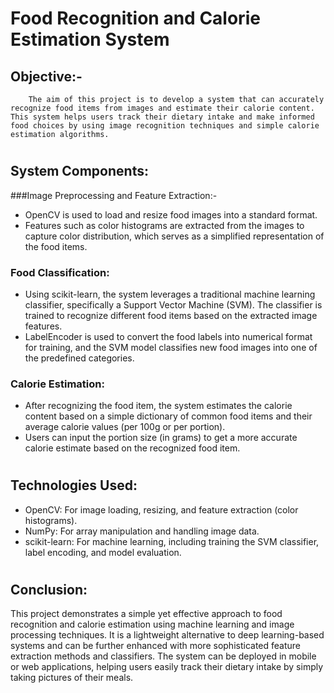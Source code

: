 #  Food Recognition and Calorie Estimation System
## Objective:-
        The aim of this project is to develop a system that can accurately recognize food items from images and estimate their calorie content. This system helps users track their dietary intake and make informed food choices by using image recognition techniques and simple calorie estimation algorithms. 
#
## System Components:
###Image Preprocessing and Feature Extraction:-

* OpenCV is used to load and resize food images into a standard format.
* Features such as color histograms are extracted from the images to capture color distribution, which serves as a simplified representation of the food items.

### Food Classification:
* Using scikit-learn, the system leverages a traditional machine learning classifier, specifically a Support Vector Machine (SVM). The classifier is trained to recognize different food items based on the extracted image features.
* LabelEncoder is used to convert the food labels into numerical format for training, and the SVM model classifies new food images into one of the predefined categories.
  
### Calorie Estimation:
* After recognizing the food item, the system estimates the calorie content based on a simple dictionary of common food items and their average calorie values (per 100g or per portion).
* Users can input the portion size (in grams) to get a more accurate calorie estimate based on the recognized food item.
#
## Technologies Used:
* OpenCV: For image loading, resizing, and feature extraction (color histograms).
* NumPy: For array manipulation and handling image data.
* scikit-learn: For machine learning, including training the SVM classifier, label encoding, and model evaluation.
#
## Conclusion:
This project demonstrates a simple yet effective approach to food recognition and calorie estimation using machine learning and image processing techniques. It is a lightweight alternative to deep learning-based systems and can be further enhanced with more sophisticated feature extraction methods and classifiers. The system can be deployed in mobile or web applications, helping users easily track their dietary intake by simply taking pictures of their meals.






